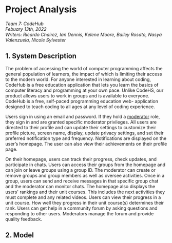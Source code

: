 # Project Analysis

_Team 7: CodeHub\
Febuary 13th, 2022\
Writers: Ricardo Chairez, Ian Dennis, Kelene Moore, Bailey Rosato, Nasya Valenzuela, Nicole Sylvester_

## 1. System Description
The problem of accessing the world of computer programming affects the general population of learners, the impact of which is limiting their access to the modern world. For anyone interested in learning about coding, CodeHub is a free education application that lets you learn the basics of computer literacy and programming at your own pace. Unlike CodeHS, our product allows users to work in groups and is available to everyone. CodeHub is a free, self-paced programming education web- application designed to teach coding to all ages at any level of coding experience. 

Users sign in using an email and password. If they hold a <u>moderator</u> role, they sign in and are granted specific moderator privileges. All users are directed to their profile and can update their settings to customize their profile picture, screen name, display, update privacy settings, and set their preferred notification type and frequency. Notifications are displayed on the user’s homepage. The user can also view their achievements on their profile page.  

On their homepage, users can track their progress, check updates, and participate in chats. Users can access their groups from the homepage and can join or leave groups using a group ID. The moderator can create or remove groups and group members as well as oversee activities. Once in a group, users can send and receive messages in that specific group chat and the moderator can monitor chats. The homepage also displays the users' rankings and their unit courses. This includes the next activities they must complete and any related videos. Users can view their progress in a unit course. How well they progress in their unit course(s) determines their rank. Users can get help in a community forum by asking questions and responding to other users. Moderators manage the forum and provide quality feedback. 

## 2. Model


